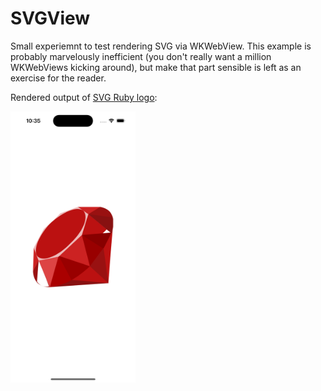# SVGView

Small experiemnt to test rendering SVG via WKWebView. This example is probably marvelously inefficient (you don't really want a million WKWebViews kicking around), but make 
that part sensible is left as an exercise for the reader.

Rendered output of [SVG Ruby logo](https://dev.w3.org/SVG/tools/svgweb/samples/svg-files/ruby.svg):

<img src="screenshot.png" width="200" alt="SVG Ruby logo in iOS simulator">
